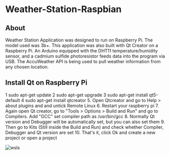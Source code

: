 # Weather-Station-Raspbian  

 ## About
  
Weather Station Application was designed to run on Raspberry Pi. The model used was 3b+. This application was also built with Qt Creator on a Raspberry Pi. An Arduino equipped with the DHT11 temperature/humidity sensor, and a cadmium sulfide photoresistor feeds data into the program via USB. The AccuWeather API is being used to pull weather information from any chosen location.

## Install Qt on Raspberry Pi

1 sudo apt-get update
2 sudo apt-get upgrade
3 sudo apt-get install qt5-default
4 sudo apt-get install qtcreator
5. Open Qtcreator and go to Help > about plugins and and untick Remote Linux
6. Restart your raspberry pi
7. Again open Qt creator, go to "Tools > Options > Build and Run" and go to Compilers. Add "GCC" set compiler path as /usr/bin/gcc
8. Normally Qt version and Debugger will be automatically set, but you can also set them
9. Then go to Kits (Still inside the Build and Run) and check whether Compiler, Debugger and Qt version are set
10. That's it, click Ok and create a new project or open a project

![wsls](https://user-images.githubusercontent.com/22214754/76711293-ea172100-66cb-11ea-9369-ef36785cfc6e.png)  
